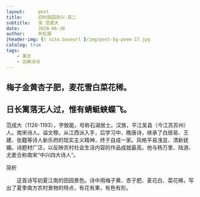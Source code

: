 ```yaml
---
layout:     post
title:      四时田园杂兴·其二
subtitle:   宋 范成大
date:       2020-06-30
author:     听松阁
}header-img: {{ site.baseurl }/img/post-bg-poem-17.jpg
catalog: true
tags:
    - 美文
    - 古典诗词
---
```


## 梅子金黄杏子肥，麦花雪白菜花稀。

## 日长篱落无人过，惟有蜻蜓蛱蝶飞。





范成大（1126-1193），字致能，号称石湖居士。汉族，平江吴县（今江苏苏州）人。南宋诗人。谥文穆。从江西派入手，后学习中、晚唐诗，继承了白居易、王建、张籍等诗人新乐府的现实主义精神，终于自成一家。风格平易浅显、清新妩媚。诗题材广泛，以反映农村社会生活内容的作品成就最高。他与杨万里、陆游、尤袤合称南宋“中兴四大诗人”。





简析

　　这首诗写初夏江南的田园景色。诗中用梅子黄、杏子肥、麦花白、菜花稀，写出了夏季南方农村景物的特点，有花有果，有色有形。

